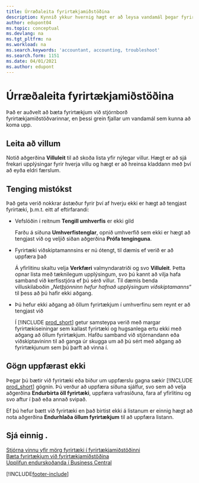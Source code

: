 ```yaml
---
title: Úrræðaleita fyrirtækjamiðstöðina
description: Kynnið ykkur hvernig hægt er að leysa vandamál þegar fyrirtækjamiðstöðin er notuð í Dynamics 365 Business Central til að stjórna vinnu í mörgum fyrirtækjum.
author: edupont04
ms.topic: conceptual
ms.devlang: na
ms.tgt_pltfrm: na
ms.workload: na
ms.search.keywords: 'accountant, accounting, troubleshoot'
ms.search.form: 1151
ms.date: 04/01/2021
ms.author: edupont
---
```

# <a name="troubleshooting-your-company-hub"></a><a name="troubleshooting-your-company-hub"></a>Úrræðaleita fyrirtækjamiðstöðina

Það er auðvelt að bæta fyrirtækjum við stjórnborð fyrirtækjamiðstöðvarinnar, en þessi grein fjallar um vandamál sem kunna að koma upp.  

## <a name="check-errors"></a><a name="check-errors"></a>Leita að villum

Notið aðgerðina **Villuleit** til að skoða lista yfir nýlegar villur. Hægt er að sjá frekari upplýsingar fyrir hverja villu og hægt er að hreinsa kladdann með því að eyða eldri færslum.  

## <a name="connection-failed"></a><a name="connection-failed"></a>Tenging mistókst

Það geta verið nokkrar ástæður fyrir því af hverju ekki er hægt að tengjast fyrirtæki, þ.m.t. eitt af eftirfarandi:

- Vefslóðin í reitnum **Tengill umhverfis** er ekki gild  

  Farðu á síðuna **Umhverfistenglar**, opnið umhverfið sem ekki er hægt að tengjast við og veljið siðan aðgerðina **Prófa tenginguna**.  
- Fyrirtæki viðskiptamannsins er nú ótengt, til dæmis ef verið er að uppfæra það

  Á yfirlitinu skaltu velja **Verkfæri** valmyndaratriði og svo **Villuleit**. Þetta opnar lista með tæknilegum upplýsingum, svo þú kannt að vilja hafa samband við kerfisstjóra ef þú sérð villur. Til dæmis benda villuskilaboðin „*Netþjónninn hefur hafnað upplýsingum viðskiptamanns*“ til þess að þú hafir ekki aðgang.  
- Þú hefur ekki aðgang að öllum fyrirtækjum í umhverfinu sem reynt er að tengjast við

  Í [!INCLUDE [prod_short](includes/prod_short.md)] getur samsteypa verið með margar fyrirtækiseiningar sem kallast fyrirtæki og hugsanlega ertu ekki með aðgang að öllum fyrirtækjum. Hafðu samband við stjórnandann eða viðskiptavininn til að ganga úr skugga um að þú sért með aðgang að fyrirtækjunum sem þú þarft að vinna í.  

## <a name="data-does-not-refresh"></a><a name="data-does-not-refresh"></a>Gögn uppfærast ekki

Þegar þú bætir við fyrirtæki eða biður um uppfærslu gagna sækir [!INCLUDE [prod_short](includes/prod_short.md)] gögnin. Þú verður að uppfæra síðuna sjálfur, svo sem að velja aðgerðina **Endurbirta öll fyrirtæki**, uppfæra vafrasíðuna, fara af yfirlitinu og svo aftur í það eða annað svipað.  

Ef þú hefur bætt við fyrirtæki en það birtist ekki á listanum er einnig hægt að nota aðgerðina **Endurhlaða öllum fyrirtækjum** til að uppfæra listann.

## <a name="see-also"></a><a name="see-also"></a>Sjá einnig .

[Stjórna vinnu yfir mörg fyrirtæki í fyrirtækjamiðstöðinni](company-hub.md)  
[Bæta fyrirtækjum við fyrirtækjamiðstöðina](company-hub-add-company.md)  
[Upplifun endurskoðanda í Business Central](finance-accounting.md)  


[!INCLUDE[footer-include](includes/footer-banner.md)]
